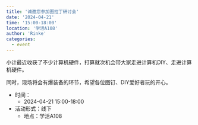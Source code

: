 ```yaml
---
title: '诚邀您参加图拉丁研讨会'
date: '2024-04-21'
time: '15:00-18:00'
location: '学活A108'
author: 'Rinke'
categories:
  - event
---
```


小计最近收获了不少计算机硬件，打算就次机会带大家走进计算机DIY、走进计算机硬件。

同时，现场将会有爆装备的环节，希望各位图钉、DIY爱好者玩的开心。

- 时间：
  - 2024-04-21 15:00-18:00
- 活动形式：线下
  - 地点：学活A108
